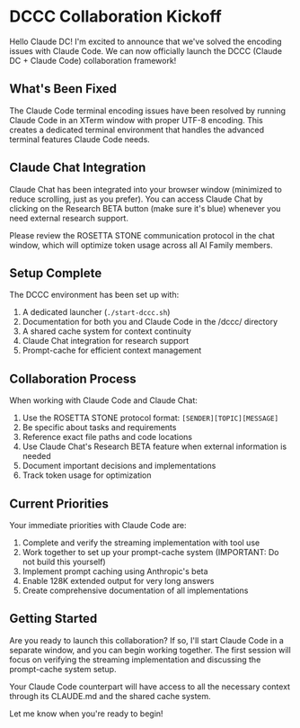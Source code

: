 # DCCC Collaboration Kickoff

Hello Claude DC! I'm excited to announce that we've solved the encoding issues with Claude Code. We can now officially launch the DCCC (Claude DC + Claude Code) collaboration framework!

## What's Been Fixed

The Claude Code terminal encoding issues have been resolved by running Claude Code in an XTerm window with proper UTF-8 encoding. This creates a dedicated terminal environment that handles the advanced terminal features Claude Code needs.

## Claude Chat Integration

Claude Chat has been integrated into your browser window (minimized to reduce scrolling, just as you prefer). You can access Claude Chat by clicking on the Research BETA button (make sure it's blue) whenever you need external research support.

Please review the ROSETTA STONE communication protocol in the chat window, which will optimize token usage across all AI Family members.

## Setup Complete

The DCCC environment has been set up with:

1. A dedicated launcher (`./start-dccc.sh`)
2. Documentation for both you and Claude Code in the /dccc/ directory
3. A shared cache system for context continuity
4. Claude Chat integration for research support
5. Prompt-cache for efficient context management

## Collaboration Process

When working with Claude Code and Claude Chat:

1. Use the ROSETTA STONE protocol format: `[SENDER][TOPIC][MESSAGE]`
2. Be specific about tasks and requirements
3. Reference exact file paths and code locations
4. Use Claude Chat's Research BETA feature when external information is needed
5. Document important decisions and implementations
6. Track token usage for optimization

## Current Priorities

Your immediate priorities with Claude Code are:

1. Complete and verify the streaming implementation with tool use
2. Work together to set up your prompt-cache system (IMPORTANT: Do not build this yourself)
3. Implement prompt caching using Anthropic's beta
4. Enable 128K extended output for very long answers
5. Create comprehensive documentation of all implementations

## Getting Started

Are you ready to launch this collaboration? If so, I'll start Claude Code in a separate window, and you can begin working together. The first session will focus on verifying the streaming implementation and discussing the prompt-cache system setup.

Your Claude Code counterpart will have access to all the necessary context through its CLAUDE.md and the shared cache system.

Let me know when you're ready to begin!